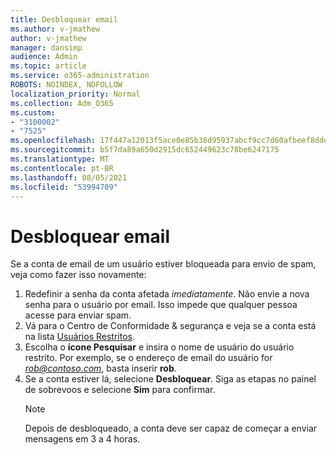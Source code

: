 ```yaml
---
title: Desbloquear email
ms.author: v-jmathew
author: v-jmathew
manager: dansimp
audience: Admin
ms.topic: article
ms.service: o365-administration
ROBOTS: NOINDEX, NOFOLLOW
localization_priority: Normal
ms.collection: Adm_O365
ms.custom:
- "3100002"
- "7525"
ms.openlocfilehash: 17f447a12013f5ace0e85b38d95937abcf9cc7d60afbeef8dddd1c3315eb3467
ms.sourcegitcommit: b5f7da89a650d2915dc652449623c78be6247175
ms.translationtype: MT
ms.contentlocale: pt-BR
ms.lasthandoff: 08/05/2021
ms.locfileid: "53994709"
---
```

# <a name="unblock-email"></a>Desbloquear email

Se a conta de email de um usuário estiver bloqueada para envio de spam, veja como fazer isso novamente:

1. Redefinir a senha da conta afetada *imediatamente*. Não envie a nova senha para o usuário por email. Isso impede que qualquer pessoa acesse para enviar spam.
2. Vá para o Centro de Conformidade & segurança e veja se a conta está na lista [Usuários Restritos](https://protection.office.com/#/restrictedusers).
3. Escolha o **ícone Pesquisar** e insira o nome de usuário do usuário restrito. Por exemplo, se o endereço de email do usuário for *rob@contoso.com*, basta inserir **rob**.
4. Se a conta estiver lá, selecione **Desbloquear**. Siga as etapas no painel de sobrevoos e selecione **Sim** para confirmar.  
    > [!NOTE]
    > Depois de desbloqueado, a conta deve ser capaz de começar a enviar mensagens em 3 a 4 horas.
